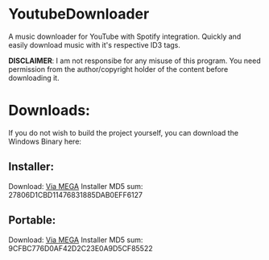 # YoutubeDownloader
A music downloader for YouTube with Spotify integration. Quickly and easily download music with it's respective ID3 tags.

**DISCLAIMER**: I am not responsibe for any misuse of this program. You need permission from the author/copyright holder of the content before downloading it.


# Downloads:
If you do not wish to build the project yourself, you can download the Windows Binary here:

## Installer:
Download: [Via MEGA](https://mega.nz/#!EUkjwC7T!k8enJW-48hUzuFHrbx9-llQ0OZwCunWWazz7KG2p62I) 
Installer MD5 sum: 27806D1CBD11476831885DAB0EFF6127

## Portable: 
Download: [Via MEGA](https://mega.nz/#!dBsHiA7R!NyJll0QF5nIsJbNrNudId6XB6ob3Y1NLeuUg5c7vy-Y) 
Installer MD5 sum: 9CFBC776D0AF42D2C23E0A9D5CF85522
